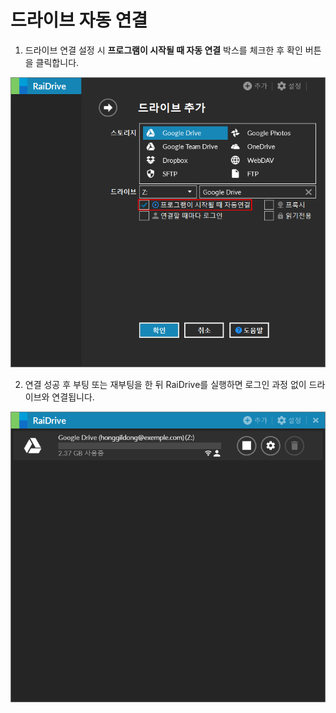 # 드라이브 자동 연결

1. 드라이브 연결 설정 시 **프로그램이 시작될 때 자동 연결** 박스를 체크한 후 확인 버튼을 클릭합니다.  

![automatic](/automatic.PNG?raw=true)  

2. 연결 성공 후 부팅 또는 재부팅을 한 뒤 RaiDrive를 실행하면 로그인 과정 없이 드라이브와 연결됩니다.

![connection](/drive_connection.PNG?raw=true)  
